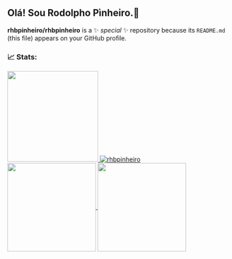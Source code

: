 ## Olá! Sou Rodolpho Pìnheiro.👋


**rhbpinheiro/rhbpinheiro** is a ✨ _special_ ✨ repository because its `README.md` (this file) appears on your GitHub profile.



### 📈 Stats:

<div align="left"> 
<a href="https://github.com/rhbpinheiro">  
<img width="205em" src="https://github-readme-stats.vercel.app/api/top-langs/?username=rhbpinheiro&show_icons=true&theme=tokyonight"/>
<img src="https://github-readme-stats.vercel.app/api?username=rhbpinheiro&show_icons=true&theme=tokyonight&locale=en" alt="rhbpinheiro" />
</div>

<a href="https://github.com/anuraghazra/convoychat">
  <img height=200 align="center" src="https://github-readme-stats.vercel.app/api/top-langs?username=rhbpinheiro&layout=compact&langs_count=8&show_icons=true&theme=tokyonight&locale=en&card_width=320" />
  
</a>
<a href="https://github.com/rhbpinheiro">
  <img height=200 align="center" src="https://github-readme-stats.vercel.app/api?username=rhbpinheiro&show_icons=true&theme=tokyonight" />
</a>

